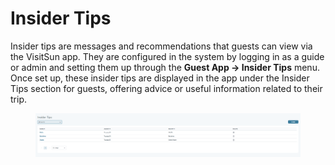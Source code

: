 # Insider Tips

Insider tips are messages and recommendations that guests can view via the VisitSun app. They are configured in the system by logging in as a guide or admin and setting them up through the **Guest App -> Insider Tips** menu. Once set up, these insider tips are displayed in the app under the Insider Tips section for guests, offering advice or useful information related to their trip.

<figure><img src=".gitbook/assets/image (16).png" alt=""><figcaption></figcaption></figure>
